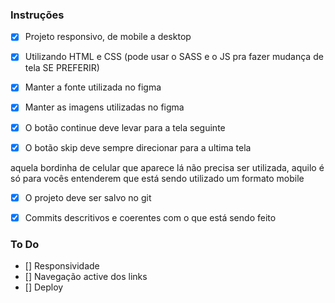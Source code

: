 ### Instruções 

- [X] Projeto responsivo, de mobile a desktop

- [X] Utilizando HTML e CSS (pode usar o SASS e o JS pra fazer mudança de tela SE PREFERIR)

- [X] Manter a fonte utilizada no figma

- [X] Manter as imagens utilizadas no figma

- [X] O botão continue deve levar para a tela seguinte

- [X] O botão skip deve sempre direcionar para a ultima tela

aquela bordinha de celular que aparece lá não precisa ser utilizada, aquilo é só para vocês entenderem que está sendo utilizado um formato mobile

- [X] O projeto deve ser salvo no git

- [X] Commits descritivos e coerentes com o que está sendo feito

### To Do
- [] Responsividade
- [] Navegação active dos links
- [] Deploy